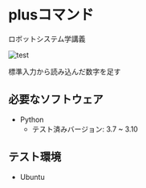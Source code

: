 # plusコマンド
ロボットシステム学講義

![test]()

標準入力から読み込んだ数字を足す

## 必要なソフトウェア

* Python
  * テスト済みバージョン: 3.7 ~ 3.10


## テスト環境
* Ubuntu
